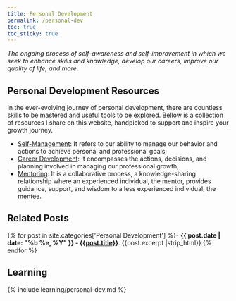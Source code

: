 ```yaml
---
title: Personal Development
permalink: /personal-dev
toc: true
toc_sticky: true
---
```


*The ongoing process of self-awareness and self-improvement in which we seek to enhance skills and knowledge, develop our careers, improve our quality of life, and more.*

## Personal Development Resources

In the ever-evolving journey of personal development, there are countless skills to be mastered and useful tools to be explored. Bellow is a collection of resources I share on this website, handpicked to support and inspire your growth journey.

- [Self-Management](/personal-dev/self-mgmt): It refers to our ability to manage our behavior and actions to achieve personal and professional goals;
- [Career Development](/personal-dev/career-dev): It encompasses the actions, decisions, and planning involved in managing our professional growth;
- [Mentoring](/personal-dev/mentoring): It is a collaborative process, a knowledge-sharing relationship where an experienced individual, the mentor, provides guidance, support, and wisdom to a less experienced individual, the mentee.

## Related Posts

{% for post in site.categories['Personal Development'] %}- <b>{{ post.date | date: "%b %e, %Y" }} - <a href="{{ site.baseurl }}{{ post.url }}">{{post.title}}</a></b>. {{post.excerpt |strip_html}}
{% endfor %}

## Learning

{% include learning/personal-dev.md %}